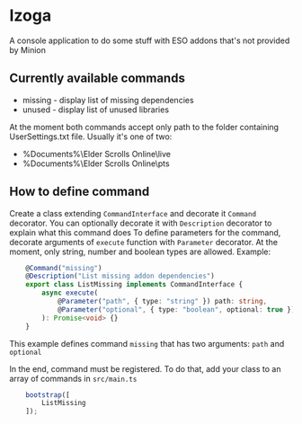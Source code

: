 # Izoga

A console application to do some stuff with ESO addons that's not provided by Minion

## Currently available commands

- missing - display list of missing dependencies
- unused - display list of unused libraries

At the moment both commands accept only path to the folder containing UserSettings.txt file. Usually it's one of two:
- %Documents%\Elder Scrolls Online\live
- %Documents%\Elder Scrolls Online\pts

## How to define command

Create a class extending `CommandInterface` and decorate it `Command` decorator. You can optionally decorate it with `Description` decorator to explain what this command does
To define parameters for the command, decorate arguments of `execute` function with `Parameter` decorator. At the moment, only string, number and boolean types are allowed.
Example: 
```ts
    @Command("missing")
    @Description("List missing addon dependencies")
    export class ListMissing implements CommandInterface {
        async execute(
            @Parameter("path", { type: "string" }) path: string,
            @Parameter("optional", { type: "boolean", optional: true }) optional: boolean,
        ): Promise<void> {}
    }
```

This example defines command `missing` that has two arguments: `path` and `optional`

In the end, command must be registered. To do that, add your class to an array of commands in `src/main.ts`
```ts
    bootstrap([
        ListMissing
    ]);
```
